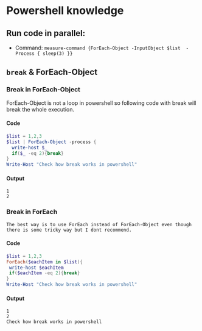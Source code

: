 # Powershell knowledge
## Run code in parallel:
  - Command: `measure-command {ForEach-Object -InputObject $list  -Process { sleep(3) }}`
## `break` & ForEach-Object
### Break in ForEach-Object
ForEach-Object is not a loop in powershell so following code with break will break the whole execution.
#### Code
```powershell
$list = 1,2,3
$list | ForEach-Object -process {
  write-host $_ 
  if($_ -eq 2){break}
}
Write-Host "Check how break works in powershell"
```    
#### Output
```
1
2
```
### Break in ForEach 
    The best way is to use ForEach instead of ForEach-Object even though there is some tricky way but I dont recommend.
#### Code
```powershell
$list = 1,2,3
ForEach($eachItem in $list){
 write-host $eachItem
 if($eachItem -eq 2){break}
}
Write-Host "Check how break works in powershell"
```
#### Output
```
1
2
Check how break works in powershell
```
